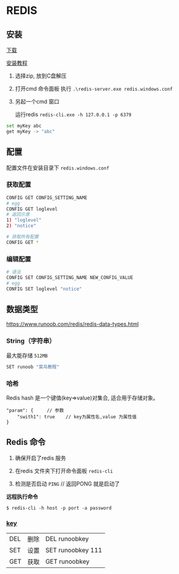 # REDIS

## 安装

[下载](https://github.com/tporadowski/redis/releases)

[安装教程](https://www.runoob.com/redis/redis-install.html)

1. 选择zip, 放到C盘解压 

2. 打开cmd 命令面板 执行 `.\redis-server.exe redis.windows.conf`

3. 另起一个cmd 窗口 

   运行redis `redis-cli.exe -h 127.0.0.1 -p 6379`

````sh
set myKey abc
get myKey -> "abc"
````



## 配置

配置文件在安装目录下 `redis.windows.conf`

### 获取配置

```sh
CONFIG GET CONFIG_SETTING_NAME
# egg
CONFIG GET loglevel
# 返回示意
1) "loglevel"
2) "notice"
```

```sh
# 获取所有配置
CONFIG GET *
```

### 编辑配置

```sh
# 语法
CONFIG SET CONFIG_SETTING_NAME NEW_CONFIG_VALUE
# egg
CONFIG SET loglevel "notice"
```



## 数据类型

https://www.runoob.com/redis/redis-data-types.html

### String（字符串）

最大能存储 `512MB`

```sh
SET runoob "菜鸟教程"
```

### 哈希

Redis hash 是一个键值(key=>value)对集合, 适合用于存储对象。

```
"param": {     // 参数
    "swith1": true    // key为属性名,value 为属性值
}
```



## Redis 命令

1. 确保开启了redis 服务

2. 在redis 文件夹下打开命令面板  `redis-cli`

3. 检测是否启动 `PING`  // 返回PONG 就是启动了

**远程执行命令**

`$ redis-cli -h host -p port -a password`

### [key](https://www.runoob.com/redis/redis-keys.html)

|      |      |                   |
| ---- | ---- | ----------------- |
| DEL  | 删除 | DEL runoobkey     |
| SET  | 设置 | SET runoobkey 111 |
| GET  | 获取 | GET runoobkey     |

